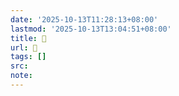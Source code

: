 ```yaml
---
date: '2025-10-13T11:28:13+08:00'
lastmod: '2025-10-13T13:04:51+08:00'
title: 󰜁
url: 󰜁
tags: []
src:
note:
---
```

